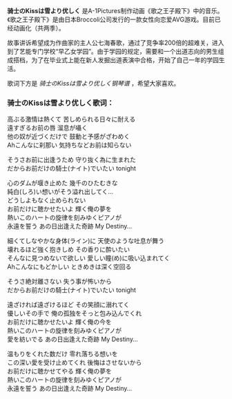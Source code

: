 

**骑士のKissは雪より优しく**
是A-1Pictures制作动画《歌之王子殿下》中的音乐。《歌之王子殿下》是由日本Broccoli公司发行的一款女性向恋爱AVG游戏。目前已经动画化（共两季）。

  
故事讲诉希望成为作曲家的主人公七海春歌，通过了竞争率200倍的超难关，进入到了艺能专门学校“早乙女学园”。由于学园的规定，需要和一个出道志向的男生组成搭档，为了在毕业式上能在新人发掘出道表演中合格，开始了自己一年的学园生活。

  
歌词下方是 _骑士のKissは雪より优しく钢琴谱_ ，希望大家喜欢。

### 骑士のKissは雪より优しく歌词：

高ぶる激情は熱くて 苦しめられる日々に耐える  
遠すぎるお前の唇 溜息が囁く  
他の奴が近づくだけで 鼓動と予感がざわめく  
Ahこんなに刹那い 気持ちなどお前は知らない

そうさお前に出逢うため 守り抜く為に生まれた  
だからお前だけの騎士(ナイト)でいたい tonight

心のダムが堰き止めた 幾千のひたむきな  
純白(しろ)い想いがそう溢れ出してく…  
どうしよもなく止められない  
お前だけに聴かせたいよ 輝く俺の夢を  
熱いこのハートの旋律を刻みゆくピアノが  
永遠を誓う あの日出逢えた奇跡 My Destiny…

細くてしなやかな身体(ライン)に 天使のような吐息が舞う  
壊れるほど強く抱きしめ その香りに酔いたい  
そんなに見つめないで欲しい 愛しい瞳(め)に吸い込まれてく  
Ahこんなにもどかしい ときめきは深く空回る

そうさ絶対離さない 失う事が怖いから  
だからお前だけの騎士(ナイト)でいたい tonight

遠ざければ遠ざけるほど その笑顔に溺れてく  
優しいその手で 俺の孤独をそっと包み込んでくれ  
お前だけに聴かせたいよ 輝く俺の今を  
熱いこのハートの旋律を刻みゆくピアノが  
愛を紡いでる あの日出逢えた奇跡 My Destiny…

温もりをくれた数だけ 零れ落ちる想いを  
この深い愛を受け止めてくれ 後悔はさせないから  
お前だけに聴かせてやる 輝く俺の夢を  
熱いこのハートの旋律を刻みゆくピアノが  
永遠を誓う あの日出逢えた奇跡 My Destiny…


